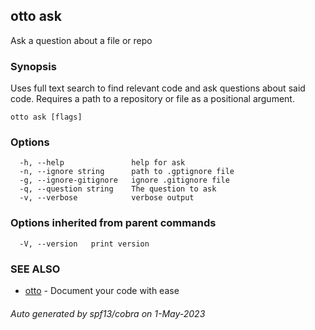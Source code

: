 ## otto ask

Ask a question about a file or repo

### Synopsis

Uses full text search to find relevant code and ask questions about said code.
Requires a path to a repository or file as a positional argument.

```
otto ask [flags]
```

### Options

```
  -h, --help               help for ask
  -n, --ignore string      path to .gptignore file
  -g, --ignore-gitignore   ignore .gitignore file
  -q, --question string    The question to ask
  -v, --verbose            verbose output
```

### Options inherited from parent commands

```
  -V, --version   print version
```

### SEE ALSO

* [otto](otto.md)	 - Document your code with ease

###### Auto generated by spf13/cobra on 1-May-2023
